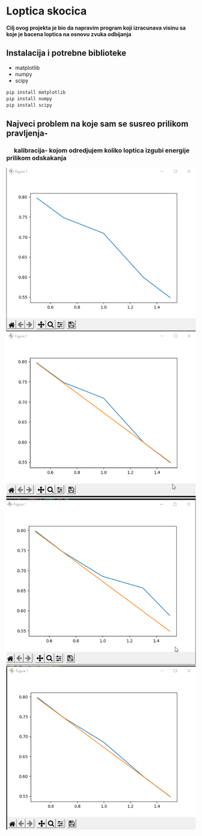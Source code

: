 
# Loptica skocica

__Cilj ovog projekta je bio da napravim program koji izracunava visinu sa koje je bacena loptica na osnovu zvuka odbijanja__

## Instalacija i potrebne biblioteke
<ul>
<li>matplotlib</li>
<li>numpy</li>
<li>scipy</li>
</ul>

```bash
pip install matplotlib
pip install numpy
pip install scipy
```

## Najveci problem na koje sam se susreo prilikom pravljenja-
    
### &emsp; kalibracija- kojom odredjujem koliko loptica izgubi energije prilikom odskakanja



![prvi grafik](https://github.com/pfe-rs/pr-n-2022-obrada-signala/blob/loptica-skocica-1/loptica-skocica-1/prvi%20grafik.png)
</br>
![prvi grafik sa jednacinom](https://github.com/pfe-rs/pr-n-2022-obrada-signala/blob/loptica-skocica-1/loptica-skocica-1/prvi%20grafik%20sa%20jednacinom.png)
</br>
![drugi grafik sa jednacinom](https://github.com/pfe-rs/pr-n-2022-obrada-signala/blob/loptica-skocica-1/loptica-skocica-1/drugi%20grafik%20sa%20jednacinom.png)
</br>
![kombinovano sa jednacinom](https://github.com/pfe-rs/pr-n-2022-obrada-signala/blob/loptica-skocica-1/loptica-skocica-1/Kombinovano%20sa%20jednacinom.png)
</br>
#### 

